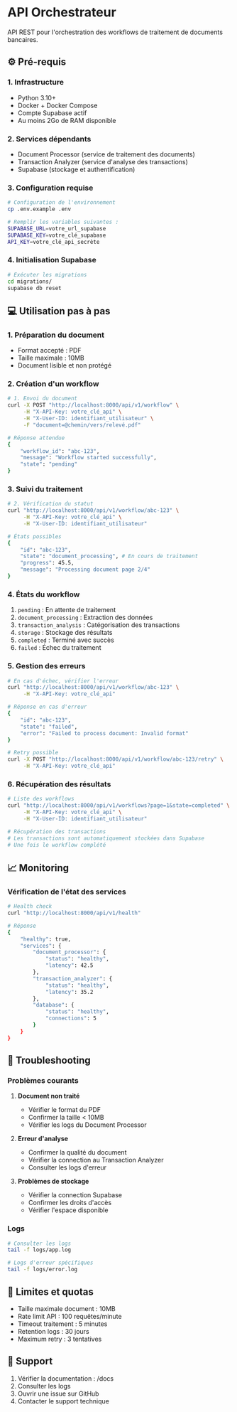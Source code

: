 # API Orchestrateur

API REST pour l'orchestration des workflows de traitement de documents bancaires.

## ⚙️ Pré-requis

### 1. Infrastructure
- Python 3.10+
- Docker + Docker Compose
- Compte Supabase actif
- Au moins 2Go de RAM disponible

### 2. Services dépendants
- Document Processor (service de traitement des documents)
- Transaction Analyzer (service d'analyse des transactions)
- Supabase (stockage et authentification)

### 3. Configuration requise
```bash
# Configuration de l'environnement
cp .env.example .env

# Remplir les variables suivantes :
SUPABASE_URL=votre_url_supabase
SUPABASE_KEY=votre_clé_supabase
API_KEY=votre_clé_api_secrète
```

### 4. Initialisation Supabase
```bash
# Exécuter les migrations
cd migrations/
supabase db reset
```

## 💻 Utilisation pas à pas

### 1. Préparation du document
- Format accepté : PDF
- Taille maximale : 10MB
- Document lisible et non protégé

### 2. Création d'un workflow
```bash
# 1. Envoi du document
curl -X POST "http://localhost:8000/api/v1/workflow" \
     -H "X-API-Key: votre_clé_api" \
     -H "X-User-ID: identifiant_utilisateur" \
     -F "document=@chemin/vers/relevé.pdf"

# Réponse attendue
{
    "workflow_id": "abc-123",
    "message": "Workflow started successfully",
    "state": "pending"
}
```

### 3. Suivi du traitement
```bash
# 2. Vérification du statut
curl "http://localhost:8000/api/v1/workflow/abc-123" \
     -H "X-API-Key: votre_clé_api" \
     -H "X-User-ID: identifiant_utilisateur"

# États possibles
{
    "id": "abc-123",
    "state": "document_processing", # En cours de traitement
    "progress": 45.5,
    "message": "Processing document page 2/4"
}
```

### 4. États du workflow
1. `pending` : En attente de traitement
2. `document_processing` : Extraction des données
3. `transaction_analysis` : Catégorisation des transactions
4. `storage` : Stockage des résultats
5. `completed` : Terminé avec succès
6. `failed` : Échec du traitement

### 5. Gestion des erreurs
```bash
# En cas d'échec, vérifier l'erreur
curl "http://localhost:8000/api/v1/workflow/abc-123" \
     -H "X-API-Key: votre_clé_api"

# Réponse en cas d'erreur
{
    "id": "abc-123",
    "state": "failed",
    "error": "Failed to process document: Invalid format"
}

# Retry possible
curl -X POST "http://localhost:8000/api/v1/workflow/abc-123/retry" \
     -H "X-API-Key: votre_clé_api"
```

### 6. Récupération des résultats
```bash
# Liste des workflows
curl "http://localhost:8000/api/v1/workflows?page=1&state=completed" \
     -H "X-API-Key: votre_clé_api" \
     -H "X-User-ID: identifiant_utilisateur"

# Récupération des transactions
# Les transactions sont automatiquement stockées dans Supabase
# Une fois le workflow complété
```

## 📈 Monitoring

### Vérification de l'état des services
```bash
# Health check
curl "http://localhost:8000/api/v1/health"

# Réponse
{
    "healthy": true,
    "services": {
        "document_processor": {
            "status": "healthy",
            "latency": 42.5
        },
        "transaction_analyzer": {
            "status": "healthy",
            "latency": 35.2
        },
        "database": {
            "status": "healthy",
            "connections": 5
        }
    }
}
```

## 🔧 Troubleshooting

### Problèmes courants

1. **Document non traité**
   - Vérifier le format du PDF
   - Confirmer la taille < 10MB
   - Vérifier les logs du Document Processor

2. **Erreur d'analyse**
   - Confirmer la qualité du document
   - Vérifier la connection au Transaction Analyzer
   - Consulter les logs d'erreur

3. **Problèmes de stockage**
   - Vérifier la connection Supabase
   - Confirmer les droits d'accès
   - Vérifier l'espace disponible

### Logs
```bash
# Consulter les logs
tail -f logs/app.log

# Logs d'erreur spécifiques
tail -f logs/error.log
```

## 📃 Limites et quotas

- Taille maximale document : 10MB
- Rate limit API : 100 requêtes/minute
- Timeout traitement : 5 minutes
- Retention logs : 30 jours
- Maximum retry : 3 tentatives

## 💬 Support

1. Vérifier la documentation : /docs
2. Consulter les logs
3. Ouvrir une issue sur GitHub
4. Contacter le support technique